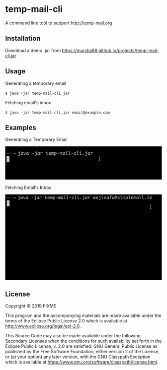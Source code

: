 # temp-mail-cli

A command line tool to support http://temp-mail.org

## Installation

Download a demo .jar from https://marsha88.github.io/projects/temp-mail-cli.jar

## Usage

Generating a temporary email

`$ java -jar temp-mail-cli.jar`

Fetching email's inbox

`$ java -jar temp-mail-cli.jar email@example.com`

## Examples

Generating a Temporary Email

![gif of temp email generation](./resources/temp-mail-gen.gif)

Fetching Email's Inbox

![gif of inbox fetching](./resources/temp-mail-inbox.gif)

## License

Copyright © 2019 FIXME

This program and the accompanying materials are made available under the
terms of the Eclipse Public License 2.0 which is available at
http://www.eclipse.org/legal/epl-2.0.

This Source Code may also be made available under the following Secondary
Licenses when the conditions for such availability set forth in the Eclipse
Public License, v. 2.0 are satisfied: GNU General Public License as published by
the Free Software Foundation, either version 2 of the License, or (at your
option) any later version, with the GNU Classpath Exception which is available
at https://www.gnu.org/software/classpath/license.html.
